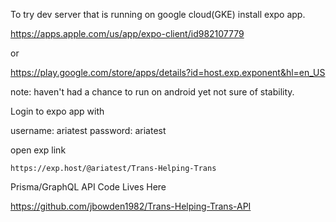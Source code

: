 
To try dev server that is running on google cloud(GKE) install expo app.

  https://apps.apple.com/us/app/expo-client/id982107779
  
  or
  
  https://play.google.com/store/apps/details?id=host.exp.exponent&hl=en_US
  
  note: haven't had a chance to run on android yet not sure of stability.
  
  Login to expo app with 
  
  username: ariatest
  password: ariatest
  
  open exp link
  
    https://exp.host/@ariatest/Trans-Helping-Trans 
    
    
Prisma/GraphQL API Code Lives Here

   https://github.com/jbowden1982/Trans-Helping-Trans-API
